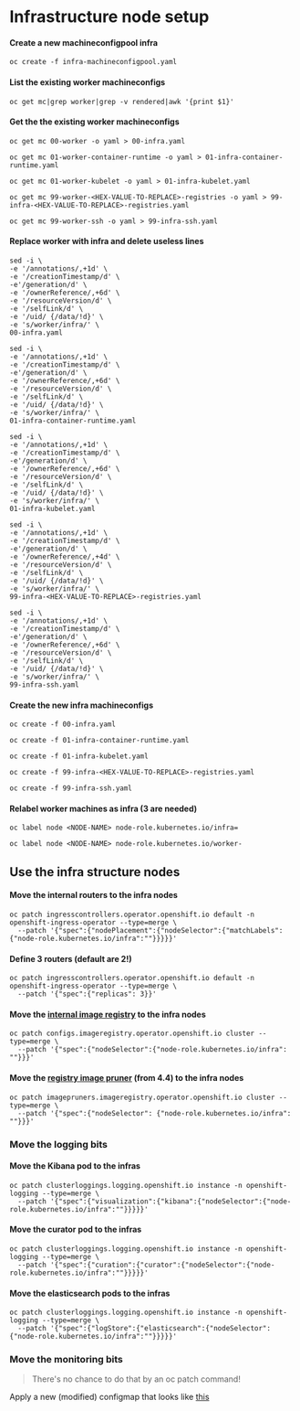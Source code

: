 # Infrastructure node setup

#### Create a new machineconfigpool infra
```
oc create -f infra-machineconfigpool.yaml
```
#### List the existing worker machineconfigs
```
oc get mc|grep worker|grep -v rendered|awk '{print $1}'
```
#### Get the the existing worker machineconfigs
```
oc get mc 00-worker -o yaml > 00-infra.yaml
```
```
oc get mc 01-worker-container-runtime -o yaml > 01-infra-container-runtime.yaml
```
```
oc get mc 01-worker-kubelet -o yaml > 01-infra-kubelet.yaml
```
```
oc get mc 99-worker-<HEX-VALUE-TO-REPLACE>-registries -o yaml > 99-infra-<HEX-VALUE-TO-REPLACE>-registries.yaml
```
```
oc get mc 99-worker-ssh -o yaml > 99-infra-ssh.yaml
```
#### Replace worker with infra and delete useless lines
```
sed -i \
-e '/annotations/,+1d' \
-e '/creationTimestamp/d' \
-e'/generation/d' \
-e '/ownerReference/,+6d' \
-e '/resourceVersion/d' \
-e '/selfLink/d' \
-e '/uid/ {/data/!d}' \
-e 's/worker/infra/' \
00-infra.yaml
```
```
sed -i \
-e '/annotations/,+1d' \
-e '/creationTimestamp/d' \
-e'/generation/d' \
-e '/ownerReference/,+6d' \
-e '/resourceVersion/d' \
-e '/selfLink/d' \
-e '/uid/ {/data/!d}' \
-e 's/worker/infra/' \
01-infra-container-runtime.yaml
```
```
sed -i \
-e '/annotations/,+1d' \
-e '/creationTimestamp/d' \
-e'/generation/d' \
-e '/ownerReference/,+6d' \
-e '/resourceVersion/d' \
-e '/selfLink/d' \
-e '/uid/ {/data/!d}' \
-e 's/worker/infra/' \
01-infra-kubelet.yaml
```
```
sed -i \
-e '/annotations/,+1d' \
-e '/creationTimestamp/d' \
-e'/generation/d' \
-e '/ownerReference/,+4d' \
-e '/resourceVersion/d' \
-e '/selfLink/d' \
-e '/uid/ {/data/!d}' \
-e 's/worker/infra/' \
99-infra-<HEX-VALUE-TO-REPLACE>-registries.yaml
```
```
sed -i \
-e '/annotations/,+1d' \
-e '/creationTimestamp/d' \
-e'/generation/d' \
-e '/ownerReference/,+6d' \
-e '/resourceVersion/d' \
-e '/selfLink/d' \
-e '/uid/ {/data/!d}' \
-e 's/worker/infra/' \
99-infra-ssh.yaml
```
#### Create the new infra machineconfigs
```
oc create -f 00-infra.yaml
```
```
oc create -f 01-infra-container-runtime.yaml
```
```
oc create -f 01-infra-kubelet.yaml
```
```
oc create -f 99-infra-<HEX-VALUE-TO-REPLACE>-registries.yaml
```
```
oc create -f 99-infra-ssh.yaml
```
#### Relabel worker machines as infra (3 are needed)
```
oc label node <NODE-NAME> node-role.kubernetes.io/infra=
```
```
oc label node <NODE-NAME> node-role.kubernetes.io/worker-
```
## Use the infra structure nodes

#### Move the internal routers to the infra nodes
```
oc patch ingresscontrollers.operator.openshift.io default -n openshift-ingress-operator --type=merge \
  --patch '{"spec":{"nodePlacement":{"nodeSelector":{"matchLabels":{"node-role.kubernetes.io/infra":""}}}}}'
```
#### Define 3 routers (default are 2!)
```
oc patch ingresscontrollers.operator.openshift.io default -n openshift-ingress-operator --type=merge \
  --patch '{"spec":{"replicas": 3}}'
```
#### Move the [internal image registry](https://github.com/lbohnsac/OCP4/tree/master/internal-registry#internal-registry-setup) to the infra nodes
```
oc patch configs.imageregistry.operator.openshift.io cluster --type=merge \
  --patch '{"spec":{"nodeSelector":{"node-role.kubernetes.io/infra": ""}}}'
```
#### Move the [registry image pruner](https://github.com/lbohnsac/OCP4/blob/master/registry-image-pruner/README.md#registry-image-pruner-from-44) (from 4.4) to the infra nodes
```
oc patch imagepruners.imageregistry.operator.openshift.io cluster --type=merge \
  --patch '{"spec":{"nodeSelector": {"node-role.kubernetes.io/infra": ""}}}'
```
### Move the logging bits
#### Move the Kibana pod to the infras
```
oc patch clusterloggings.logging.openshift.io instance -n openshift-logging --type=merge \
  --patch '{"spec":{"visualization":{"kibana":{"nodeSelector":{"node-role.kubernetes.io/infra":""}}}}}'
```
#### Move the curator pod to the infras
```
oc patch clusterloggings.logging.openshift.io instance -n openshift-logging --type=merge \
  --patch '{"spec":{"curation":{"curator":{"nodeSelector":{"node-role.kubernetes.io/infra":""}}}}}'
```
#### Move the elasticsearch pods to the infras
```
oc patch clusterloggings.logging.openshift.io instance -n openshift-logging --type=merge \
  --patch '{"spec":{"logStore":{"elasticsearch":{"nodeSelector":{"node-role.kubernetes.io/infra":""}}}}}'
```
### Move the monitoring bits

> There's no chance to do that by an oc patch command!

Apply a new (modified) configmap that looks like [this](../logging/custom-resource-definition-logging-on-infras.yaml)
